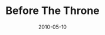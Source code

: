 ---
layout: music 
title: "Before The Throne"
date: 2010-05-10 
description: "Song from the Lavish series."
audio: "http://s3.amazonaws.com/crossroadsaudiomessages/01%20Before%20The%20Throne.mp3"
audio-duration: "03:43"
src: "http://s3.amazonaws.com/crossroads-media/images/legacy/content/190x110_BeforeThrone.jpg"
---
